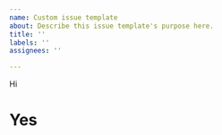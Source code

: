 ```yaml
---
name: Custom issue template
about: Describe this issue template's purpose here.
title: ''
labels: ''
assignees: ''

---
```


Hi
# Yes
